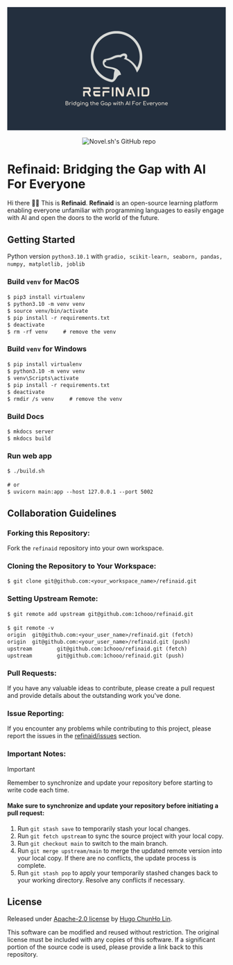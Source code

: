<a href="https://1chooo.com">
  <img alt="Refinaid Source Code" src="./.github/banner.png">
</a>

<p align="center">
  <img alt="" src="https://img.shields.io/badge/1chooo-refinaid-informational?style=for-the-badge&labelColor=000">
  <img alt="" src="https://img.shields.io/pypi/pyversions/gradio.svg?style=for-the-badge&labelColor=000">
  <img alt="" src="https://img.shields.io/github/license/1chooo/refinaid?style=for-the-badge&labelColor=000">
  <img src="https://img.shields.io/github/stars/1chooo/refinaid?style=for-the-badge&labelColor=000" alt="Novel.sh's GitHub repo">
</p>


# Refinaid: Bridging the Gap with AI For Everyone
Hi there 👋🏻 This is **Refinaid**. **Refinaid** is an open-source learning platform enabling everyone unfamiliar with programming languages to easily engage with AI and open the doors to the world of the future.

## Getting Started
Python version `python3.10.1` with `gradio, scikit-learn, seaborn, pandas, numpy, matplotlib, joblib`

### Build `venv` for **MacOS**
```shell
$ pip3 install virtualenv
$ python3.10 -m venv venv
$ source venv/bin/activate
$ pip install -r requirements.txt
$ deactivate
$ rm -rf venv     # remove the venv
```

### Build `venv` for Windows
```shell
$ pip install virtualenv
$ python3.10 -m venv venv
$ venv\Scripts\activate
$ pip install -r requirements.txt
$ deactivate
$ rmdir /s venv     # remove the venv
```
### Build Docs
```shell
$ mkdocs server
$ mkdocs build
```

### Run web app
```shell
$ ./build.sh

# or
$ uvicorn main:app --host 127.0.0.1 --port 5002
```

## Collaboration Guidelines
### Forking this Repository:

Fork the `refinaid` repository into your own workspace.

### Cloning the Repository to Your Workspace:

```shell
$ git clone git@github.com:<your_workspace_name>/refinaid.git
```

### Setting Upstream Remote:
```shell
$ git remote add upstream git@github.com:1chooo/refinaid.git

$ git remote -v
origin  git@github.com:<your_user_name>/refinaid.git (fetch)
origin  git@github.com:<your_user_name>/refinaid.git (push)
upstream        git@github.com:1chooo/refinaid.git (fetch)
upstream        git@github.com:1chooo/refinaid.git (push)
```
### Pull Requests:
If you have any valuable ideas to contribute, please create a pull request and provide details about the outstanding work you've done.

### Issue Reporting:
If you encounter any problems while contributing to this project, please report the issues in the [refinaid/issues](https://github.com/1chooo/refinaid/issues) section.

### Important Notes:
> [!IMPORTANT]  
> Remember to synchronize and update your repository before starting to write code each time.
> #### Make sure to synchronize and update your repository before initiating a pull request:
> 1. Run `git stash save` to temporarily stash your local changes.
> 2. Run `git fetch upstream` to sync the source project with your local copy.
> 3. Run `git checkout main` to switch to the main branch.
> 4. Run `git merge upstream/main` to merge the updated remote version into your local copy. If there are no conflicts, the update process is complete.
> 5. Run `git stash pop` to apply your temporarily stashed changes back to your working directory. Resolve any conflicts if necessary.


## License
Released under [Apache-2.0 license](./LICENSE) by [Hugo ChunHo Lin](https://github.com/1chooo).

This software can be modified and reused without restriction.
The original license must be included with any copies of this software.
If a significant portion of the source code is used, please provide a link back to this repository.
